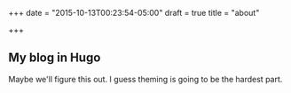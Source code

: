 +++
date = "2015-10-13T00:23:54-05:00"
draft = true
title = "about"

+++
## My blog in Hugo

Maybe we'll figure this out. I guess theming is going to be the hardest part.
